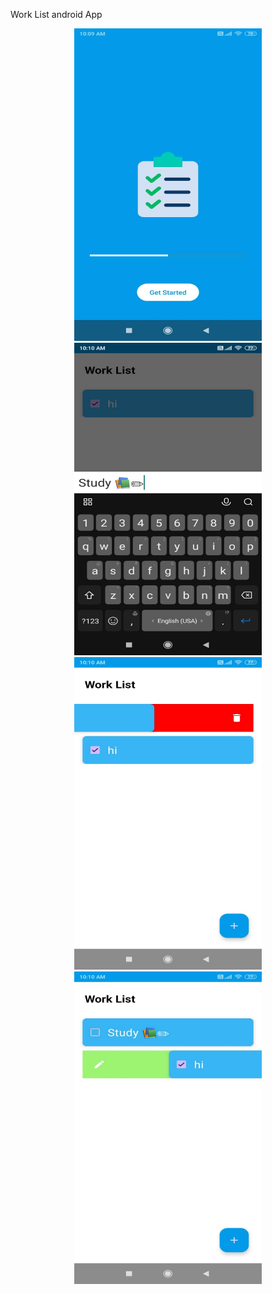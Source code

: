 Work List android App
<p align="center">
<img src="https://github.com/sudarshancode/WorkListAndroidApp/blob/main/note1.jfif" alt="Alt Text" width="300" height="500">
<img src="https://github.com/sudarshancode/WorkListAndroidApp/blob/main/note2.jfif" alt="Alt Text" width="300" height="500">
<img src="https://github.com/sudarshancode/WorkListAndroidApp/blob/main/note3.jfif" alt="Alt Text" width="300" height="500">
<img src="https://github.com/sudarshancode/WorkListAndroidApp/blob/main/note4.jfif" alt="Alt Text" width="300" height="500">
</p>

